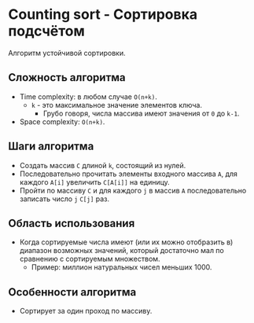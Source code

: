 # Counting sort - Сортировка подсчётом

Алгоритм устойчивой сортировки.

## Сложность алгоритма

- Time complexity: в любом случае `O(n+k)`.
  - `k` - это максимальное значение элементов ключа.
    - Грубо говоря, числа массива имеют значения от `0` до `k-1`.
- Space complexity: `O(n+k)`.

## Шаги алгоритма

- Создать массив `C` длиной `k`, состоящий из нулей.
- Последовательно прочитать элементы входного массива `A`, для каждого `A[i]` увеличить `C[A[i]]` на единицу.
- Пройти по массиву `C` и для каждого `j` в массив `A` последовательно записать число `j` `C[j]` раз.

## Область использования

- Когда сортируемые числа имеют (или их можно отобразить в) диапазон возможных значений, который достаточно мал по сравнению с сортируемым множеством.
  -  Пример: миллион натуральных чисел меньших 1000.

## Особенности алгоритма

- Сортирует за один проход по массиву.
